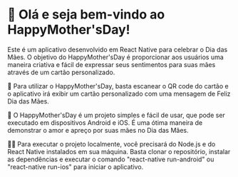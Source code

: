 <!DOCTYPE html>
<html lang="en">
<head>
  <meta charset="UTF-8" />
  <meta http-equiv="X-UA-Compatible" content="IE=edge" />
  <meta name="viewport" content="width=device-width, initial-scale=1.0" />
</head>
<body>
  <h1>👋 Olá e seja bem-vindo ao HappyMother'sDay!</h1>
  <p>
Este é um aplicativo desenvolvido em React Native para celebrar o Dia das Mães. O objetivo do HappyMother'sDay é proporcionar aos usuários uma maneira criativa e fácil de expressar seus sentimentos para suas mães através de um cartão personalizado.</p>
<p>📱 Para utilizar o HappyMother'sDay, basta escanear o QR code do cartão e o aplicativo irá exibir um cartão personalizado com uma mensagem de Feliz Dia das Mães.</p>
<p>🚀 O HappyMother'sDay é um projeto simples e fácil de usar, que pode ser executado em dispositivos Android e iOS. É uma ótima maneira de demonstrar o amor e apreço por suas mães no Dia das Mães.<p/>
<p>👨‍💻 Para executar o projeto localmente, você precisará do Node.js e do React Native instalados em sua máquina. Basta clonar o repositório, instalar as dependências e executar o comando "react-native run-android" ou "react-native run-ios" para iniciar o aplicativo.</p>
</body>
</html>





